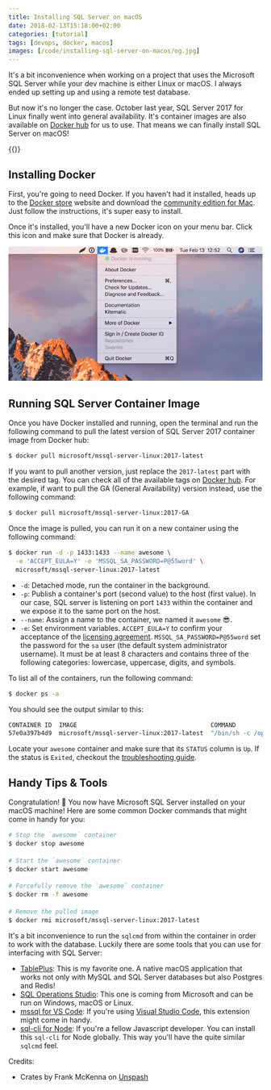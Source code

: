 ```yaml
---
title: Installing SQL Server on macOS
date: 2018-02-13T15:18:00+02:00
categories: [tutorial]
tags: [devops, docker, macos]
images: [/code/installing-sql-server-on-macos/og.jpg]
---
```

It's a bit inconvenience when working on a project that uses the Microsoft SQL Server while your dev machine is either Linux or macOS. I always ended up setting up and using a remote test database.

But now it's no longer the case. October last year, SQL Server 2017 for Linux finally went into general availability. It's container images are also available on [Docker hub](https://hub.docker.com/r/microsoft/mssql-server-linux/) for us to use. That means we can finally install SQL Server on macOS!

{{<toc>}}

## Installing Docker

First, you're going to need Docker. If you haven't had it installed, heads up to the [Docker store](https://store.docker.com) website and download the [community edition for Mac](https://store.docker.com/editions/community/docker-ce-desktop-mac). Just follow the instructions, it's super easy to install.

Once it's installed, you'll have a new Docker icon on your menu bar. Click this icon and make sure that Docker is already.

![Docker is running](docker-is-running.png)

## Running SQL Server Container Image

Once you have Docker installed and running, open the terminal and run the following command to pull the latest version of SQL Server 2017 container image from Docker hub:

```bash
$ docker pull microsoft/mssql-server-linux:2017-latest
```

If you want to pull another version, just replace the `2017-latest` part with the desired tag. You can check all of the available tags on [Docker hub](https://hub.docker.com/r/microsoft/mssql-server-linux/tags/). For example, if want to pull the GA (General Availability) version instead, use the following command:

```bash
$ docker pull microsoft/mssql-server-linux:2017-GA
```

Once the image is pulled, you can run it on a new container using the following command:

```bash
$ docker run -d -p 1433:1433 --name awesome \
  -e 'ACCEPT_EULA=Y' -e 'MSSQL_SA_PASSWORD=P@55word' \
  microsoft/mssql-server-linux:2017-latest
```

- `-d`: Detached mode, run the container in the background.
- `-p`: Publish a container's port (second value) to the host (first value). In our case, SQL server is listening on port `1433` within the container and we expose it to the same port on the host.
- `--name`: Assign a name to the container, we named it `awesome` 😎.
- `-e`: Set environment variables. `ACCEPT_EULA=Y` to confirm your acceptance of the [licensing agreement](http://go.microsoft.com/fwlink/?LinkId=746388). `MSSQL_SA_PASSWORD=P@55word` set the password for the `sa` user (the default system administrator username). It must be at least 8 characters and contains three of the following categories: lowercase, uppercase, digits, and symbols.

To list all of the containers, run the following command:

```bash
$ docker ps -a
```

You should see the output similar to this:

```bash
CONTAINER ID  IMAGE                                     COMMAND                 CREATED         STATUS        PORTS                   NAMES
57e0a397b4d9  microsoft/mssql-server-linux:2017-latest  "/bin/sh -c /opt/mss…"  10 seconds ago  Up 5 seconds  0.0.0.0:1433->1433/tcp  awesome
```

Locate your `awesome` container and make sure that its `STATUS` column is `Up`. If the status is `Exited`, checkout the [troubleshooting guide](https://docs.microsoft.com/en-us/sql/linux/sql-server-linux-configure-docker#troubleshooting).

## Handy Tips & Tools

Congratulation! 🎉 You now have Microsoft SQL Server installed on your macOS machine! Here are some common Docker commands that might come in handy for you:

```bash
# Stop the `awesome` container
$ docker stop awesome

# Start the `awesome` container
$ docker start awesome

# Forcefully remove the `awesome` container
$ docker rm -f awesome

# Remove the pulled image
$ docker rmi microsoft/mssql-server-linux:2017-latest
```

It's a bit inconvenience to run the `sqlcmd` from within the container in order to work with the database. Luckily there are some tools that you can use for interfacing with SQL Server:

- [TablePlus](https://tableplus.io/): This is my favorite one. A native macOS application that works not only with MySQL and SQL Server databases but also Postgres and Redis!
- [SQL Operations Studio](https://docs.microsoft.com/en-us/sql/sql-operations-studio/download): This one is coming from Microsoft and can be run on Windows, macOS or Linux.
- [mssql for VS Code](https://marketplace.visualstudio.com/items?itemName=ms-mssql.mssql#overview): If you're using [Visual Studio Code](https://code.visualstudio.com/), this extension might come in handy.
- [sql-cli for Node](https://www.npmjs.com/package/sql-cli): If you're a fellow Javascript developer. You can install this `sql-cli` for Node globally. This way you'll have the quite similar `sqlcmd` feel.

Credits:
- Crates by Frank McKenna on [Unspash](https://unsplash.com/photos/tjX_sniNzgQ)
